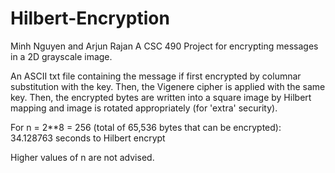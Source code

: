 # Hilbert-Encryption
Minh Nguyen and Arjun Rajan
A CSC 490 Project for encrypting messages in a 2D grayscale image.

An ASCII txt file containing the message if first encrypted by columnar substitution with the key.
Then, the Vigenere cipher is applied with the same key.
Then, the encrypted bytes are written into a square image by Hilbert mapping and image is rotated appropriately (for 'extra' security).

For n = 2**8 = 256 (total of 65,536 bytes that can be encrypted): 34.128763 seconds to Hilbert encrypt

Higher values of n are not advised.
